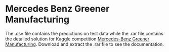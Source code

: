 # Mercedes Benz Greener Manufacturing
The .csv file contains the predictions on test data while the .rar file contains the detailed solution for Kaggle competition [Mercedes-Benz Greener Manufacturing](https://www.kaggle.com/c/mercedes-benz-greener-manufacturing). Download and extract the .rar file to see the documentation.
